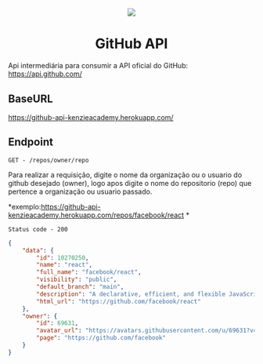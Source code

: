 <h1 align="center">
	<img src="https://rodrigoavalente.github.io/assets/images/steroidtocat.png" />
</h1>

<h1 align="center">GitHub API</h1>

Api intermediária para consumir a API oficial do GitHub: https://api.github.com/

##  BaseURL 
https://github-api-kenzieacademy.herokuapp.com/

## Endpoint
`GET - /repos/owner/repo`

Para realizar a requisição, digite o nome da organização ou o usuario do github desejado (owner), logo apos digite o nome do repositorio (repo) que pertence a organização ou usuario passado.

*exemplo:https://github-api-kenzieacademy.herokuapp.com/repos/facebook/react *

`Status code - 200`

```json
{
	"data": {
		"id": 10270250,
		"name": "react",
		"full_name": "facebook/react",
		"visibility": "public",
		"default_branch": "main",
		"description": "A declarative, efficient, and flexible JavaScript library for building user interfaces.",
		"html_url": "https://github.com/facebook/react"
	},
	"owner": {
		"id": 69631,
		"avatar_url": "https://avatars.githubusercontent.com/u/69631?v=4",
		"page": "https://github.com/facebook"
	}
}
```
